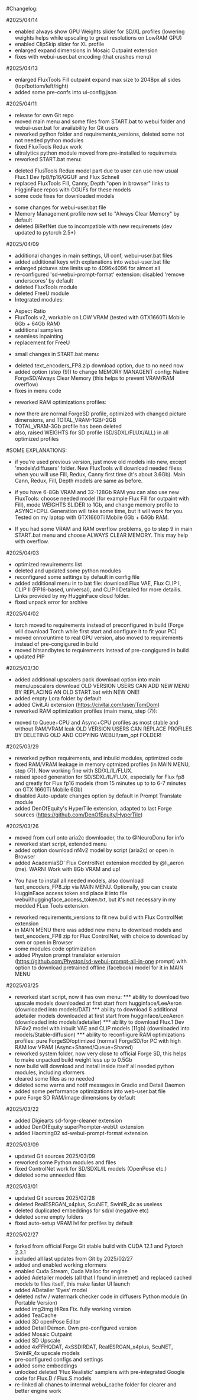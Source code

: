 #Changelog:

#2025/04/14
- enabled always show GPU Weights slider for SD/XL profiles (lowering weights helps while upscaling to great resolutions on LowRAM GPU)
- enabled ClipSkip slider for XL profile
- enlarged expand dimensions in Mosaic Outpaint extension
- fixes with webui-user.bat encoding (that crashes menu)

#2025/04/13
- enlarged FluxTools Fill outpaint expand max size to 2048px all sides (top/bottom/left/right)
- added some pre-confs into ui-config.json

#2025/04/11
* release for own Git repo
* moved main menu and some files from START.bat to webui folder and webui-user.bat for availability for Git users
* reworked python folder and requirements_versions, deleted some not not needed python modules
* fixed FluxTools Redux work
* ultralytics python module moved from pre-installed to requiremets
* reworked START.bat menu:
- deleted FlusTools Redux model part due to user can use now usual Flux.1 Dev fp8/fp16/GGUF and Flux Schnell
- replaced FluxTools Fill, Canny, Depth "open in browser" links to HigginFace repos with GGUFs for these models
- some code fixes for downloaded models
* some changes for webui-user.bat file
* Memory Management profile now set to "Always Clear Memory" by default
* deleted BiRefNet due to incompatible with new requiremets (dev updated to pytorch 2.5*)

#2025/04/09
* additional changes in main settings, UI conf, webui-user.bat files
* added additional keys with explanations into webui-user.bat file
* enlarged pictures size limits up to 4096x4096 for almost all
* re-configured 'sd-webui-prompt-format' extension: disabled 'remove underscores' by default
* deleted FluxTools module
* deleted FreeU module
* Integrated modules: 
- Aspect Ratio
- FluxTools v2, workable on LOW VRAM (tested with GTX1660Ti Mobile 6Gb + 64Gb RAM)
- additional samplers
- seamless inpainting
- replacement for FreeU
* small changes in START.bat menu:
- deleted text_encoders_FP8.zip download option, due to no need now
- added option (step (9)) to change MEMORY MANAGENT config: Native ForgeSD/Always Clear Memory (this helps to prevent VRAM/RAM overflow)
- fixes in menu code
* reworked RAM optimizations profiles:
- now there are normal ForgeSD profile, optimized with changed picture dimensions, and TOTAL_VRAM-1GB/-2GB 
- TOTAL_VRAM-3Gb profile has been deleted
- also, raised WEIGHTS for SD profile (SD/SDXL/FLUX/ALL) in all optimized profiles

#SOME EXPLANATIONS:
- if you're used previous version, just move old models into new, except 'models\diffusers' folder.
New FluxTools will download needed filess when you will use Fill, Redux, Canny first time (it's about 3.6Gb).
Main Cann, Redux, Fill, Depth models are same as before.

- if you have 6-8Gb VRAM and 32-128Gb RAM you can also use new FluxTools:
choose needed model (for example Flux Fill for outpaint with Fill), mode WEIGHTS SLIDER to 1Gb, and change memory profile to ASYNC+CPU.
Generation will take some time, but it will work for you. Tested on my laptop with GTX1660Ti Mobile 6Gb + 64Gb RAM.

- If you had some VRAM and RAM overflow problems, go to step 9 in main START.bat menu and choose ALWAYS CLEAR MEMORY.
This may help with overflow.

#2025/04/03
* optimized rewuirements list
* deleted and updated some python modules
* reconfigured some settings by default in config file
* added additional menu in to bat file: download Flux VAE, Flux CLIP I, CLIP II (FP16-based, universal), and CLIP I Detailed for more detailis.
Links provided by my HugginFace cloud folder.
* fixed unpack error for archive

#2025/04/02
* torch moved to requirements instead of preconfigured in build (Forge will download Torch while first start and configure it to fit your PC)
* moved onnxruntime to real GPU version, also moved to requirements instead of pre-congigured in build
* moved bitsandbytes to requirements instead of pre-congigured in build
* updated PIP

#2025/03/30
* added additional upscalers pack download option into main menu/upscalers download
OLD VERSION USERS CAN ADD NEW MENU BY REPLACING AN OLD START.bat with NEW ONE!
* added empty Lora folder by default
* added Civit.Ai extension (https://civitai.com/user/TomDom)
* reworked RAM optimization profiles (main menu, step (7)):
- moved to Queue+CPU and Async+CPU profiles as most stable and without RAM/VRAM leak
OLD VERSION USERS CAN REPLACE PROFILES BY DELETING OLD AND COPYING WEBUI\ram_opt FOLDER!

#2025/03/29
* reworked python requirements, and inbuild modules, optimized code
* fixed RAM/VRAM leakage in memory optmized profiles (in MAIN MENU, step (7)). Now working fine with SD/XL/IL/FLUX.
* raised speed generation for SD/SDXL/IL/FLUX, especially for Flux fp8 and greatly for Flux fp16 models (from 15 minutes up to to 6-7 minutes on GTX 1660Ti Mobile 6Gb)
* disabled Auto-update changes option by default in Prompt Translate module
* added DenOfEquity's HyperTile extension, adapted to last Forge sources (https://github.com/DenOfEquity/HyperTile)

#2025/03/26
* moved from curl onto aria2c downloader, thx to @NeuroDonu for info
* reworked start script, extended menu
* added option download nf4v2 model by script (aria2c) or open in Browser
* added AcademiaSD' Flux ControlNet extension modded by @li_aeron (me). WARN! Work with 8Gb VRAM and up!
- You have to install all needed models, also download text_encoders_FP8.zip via MAIN MENU. 
Optionally, you can create HugginFace access token and place it into file webui\huggingface_access_token.txt, but it's not necessary in my modded FLux Tools extension. 
* reworked requirements_versions to fit new build with Flux ControlNet extension
* in MAIN MENU there was added new menu to download models and text_encoders_FP8 zip for Flux ControlNet, with choice to download by own or open in Browser
* some modules code optimization
* added Physton prompt translator extension (https://github.com/Physton/sd-webui-prompt-all-in-one prompt) with option to download pretrained offline (facebook) model for it in MAIN MENU

#2025/03/25
* reworked start script, now it has own menu:
*** ability to download two upscale models downloaded at first start from hugginface/LeeAeron (downloaded into models/DAT)
*** ability to download 8 additional adetailer models downloaded at first start from hugginface/LeeAeron (downloaded into models/adetailer)
*** ability to download Flux.1 Dev NF4v2 model with inbuilt VAE and CLIP models (11gb) (downloaded into models/Stable-diffusion)
*** ability to reconfiigure RAM optimizations profiles: pure ForgeSD/optimized (normal) ForgeSD/for PC with high RAM low VRAM (Async+Shared/Queue+Shared)
* reworked system folder, now very close to official Forge SD, this helps to make unpacked build weight less up to 0.5Gb
* now build will download and install inside itself all needed python modules, including xformers
* cleared some files as no needed
* deleted some warns and notif messages in Gradio and Detail Daemon
* added some performance optimizations into web-user.bat file
* pure Forge SD RAM/image dimensions by default

#2025/03/22
* added Digiearts sd-forge-cleaner extension
* added DenOfEquity superPrompter-webUI extension
* added Haoming02 sd-webui-prompt-format extension

#2025/03/09
* updated Git sources 2025/03/09
* reworked some Python modules and files
* fixed ControlNet work for SD/SDXL/IL models (OpenPose etc.)
* deleted some unneeded files

#2025/03/01
* updated Git sources 2025/02/28
* deleted RealESRGAN_x4plus, ScuNET, SwinIR_4x as useless
* deleted duplicated embeddings for sd/xl (negative etc)
* deleted some empty folders
* fixed auto-setup VRAM lvl for profiles by default

#2025/02/27
* forked from official Forge Git stable build with CUDA 12.1 and Pytorch 2.3.1
* included all last updates from Git by 2025/02/27
* added and enabled working xformers
* enabled Cuda Stream, Cuda Malloc for engine
* added Adetailer models (all that I found in inretnet) and replaced cached models to files itself, this make faster UI launch
* added ADetailer 'Eyes' model
* deleted nsfw / watermark checker code in diffusers Python module (in Portable Version)
* added img2img HiRes Fix. fully working version
* added TeaCache
* added 3D openPose Editor
* added Detail Demon. Own pre-configured version
* added Mosaic Outpaint
* added SD Upscale
* added 4xFFHQDAT, 4xSSDIRDAT, RealESRGAN_x4plus, ScuNET, SwinIR_4x upscale models
* pre-configured configs and settings
* added some embeddings
* unlocked deleted 'Flux Realistic' samplers with pre-integrated Google code for Flux.D / Flux.S models
* re-linked all chanes to intermal webui_cache folder for clearer and better engine work
